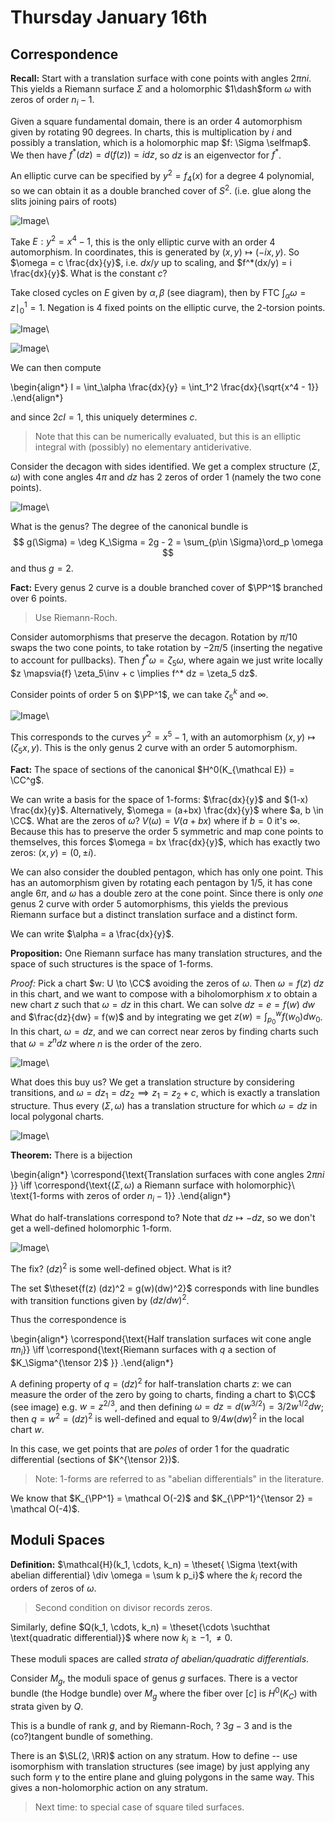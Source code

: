 # Thursday January 16th

## Correspondence

**Recall:**
Start with a translation surface with cone points with angles $2\pi n i$.
This yields a Riemann surface $\Sigma$ and a holomorphic $1\dash$form $\omega$ with zeros of order $n_i -1$.

Given a square fundamental domain, there is an order 4 automorphism given by rotating 90 degrees.
In charts, this is multiplication by $i$ and possibly a translation, which is a holomorphic map $f: \Sigma \selfmap$.
We then have $f^*(dz) = d(f(z)) = idz$, so $dz$ is an eigenvector for $f^*$.

An elliptic curve can be specified by $y^2 = f_4(x)$ for a degree 4 polynomial, so we can obtain it as a double branched cover of $S^2$.
(i.e. glue along the slits joining pairs of roots)

![Image](figures/2020-01-22-21:56.png)\

Take $E : y^2 = x^4 - 1$, this is the only elliptic curve with an order 4 automorphism.
In coordinates, this is generated by $(x, y) \mapsto (-ix ,y)$.
So $\omega = c \frac{dx}{y}$, i.e. $dx/y$ up to scaling, and $f^*(dx/y) = i \frac{dx}{y}$.
What is the constant $c$?

Take closed cycles on $E$ given by $\alpha, \beta$ (see diagram), then by FTC $\int_\alpha \omega = z \mid_0^1 = 1$.
Negation is 4 fixed points on the elliptic curve, the 2-torsion points.

![Image](figures/2020-01-22-21:55.png)\

![Image](figures/2020-01-22-21:57.png)\

We can then compute

\begin{align*}
I = \int_\alpha  \frac{dx}{y} = \int_1^2 \frac{dx}{\sqrt{x^4 - 1}} 
.\end{align*}

and since $2c I = 1$, this uniquely determines $c$.

> Note that this can be numerically evaluated, but this is an elliptic integral with (possibly) no elementary antiderivative.

Consider the decagon with sides identified.
We get a complex structure $(\Sigma, \omega)$ with cone angles $4\pi$ and $dz$ has 2 zeros of order 1 (namely the two cone points).

![Image](figures/2020-01-22-21:58.png)\

What is the genus?
The degree of the canonical bundle is 
$$
g(\Sigma) = \deg K_\Sigma = 2g - 2 = \sum_{p\in \Sigma}\ord_p \omega
$$ 
and thus $g = 2$.

**Fact:**
Every genus 2 curve is a double branched cover of $\PP^1$ branched over 6 points.

> Use Riemann-Roch.

Consider automorphisms that preserve the decagon.
Rotation by $\pi/10$ swaps the two cone points, to take rotation by $-2\pi/5$ (inserting the negative to account for pullbacks).
Then $f^* \omega = \zeta_5 \omega$, where again we just write locally $z \mapsvia{f} \zeta_5\inv + c \implies f^* dz = \zeta_5 dz$.

Consider points of order $5$ on $\PP^1$, we can take $\zeta_5^k$ and $\infty$.

![Image](figures/2020-01-22-21:58.png)\

This corresponds to the curves $y^2 = x^5 - 1$, with an automorphism $(x, y) \mapsto (\zeta_5 x, y)$.
This is the only genus 2 curve with an order 5 automorphism.

**Fact:**
The space of sections of the canonical $H^0(K_{\mathcal E}) = \CC^g$.

We can write a basis for the space of 1-forms: $\frac{dx}{y}$ and $(1-x) \frac{dx}{y}$.
Alternatively, $\omega = (a+bx) \frac{dx}{y}$ where $a, b \in \CC$.
What are the zeros of $\omega$?
$V(\omega) = V(a + bx)$ where if $b=0$ it's $\infty$.
Because this has to preserve the order 5 symmetric and map cone points to themselves, this forces $\omega = bx \frac{dx}{y}$, which has exactly two zeros: $(x, y) = (0, \pm i)$.

We can also consider the doubled pentagon, which has only one point.
This has an automorphism given by rotating each pentagon by $1/5$, it has cone angle $6\pi$, and $\omega$ has a double zero at the cone point.
Since there is only *one* genus 2 curve with order 5 automorphisms, this yields the previous Riemann surface but a distinct translation surface and a distinct form.

We can write $\alpha = a \frac{dx}{y}$.

**Proposition:**
One Riemann surface has many translation structures, and the space of such structures is the space of 1-forms.

*Proof:*
Pick a chart $w: U \to \CC$ avoiding the zeros of $\omega$.
Then $\omega = f(z) ~dz$ in this chart, and we want to compose with a biholomorphism $x$ to obtain a new chart $z$ such that $\omega = dz$ in this chart.
We can solve $dz = e = f(w) ~dw$ and $\frac{dz}{dw} = f(w)$ and by integrating we get $z(w) = \int_{p_0}^w f(w_0) dw_0$.
In this chart, $\omega = dz$, and we can correct near zeros by finding charts such that $\omega = z^n dz$ where $n$ is the order of the zero.

![Image](figures/2020-01-22-21:59.png)\

What does this buy us?
We get a translation structure by considering transitions, and $\omega = dz_1 = dz_2 \implies z_1 = z_2 + c$, which is exactly a translation structure.
Thus every $(\Sigma, \omega)$ has a translation structure for which $\omega = dz$ in local polygonal charts.

![Image](figures/2020-01-22-22:00.png)\

**Theorem:**
There is a bijection 

\begin{align*}
\correspond{\text{Translation surfaces with cone angles $2\pi n i$ }} \iff
\correspond{\text{$(\Sigma, \omega)$ a Riemann surface with holomorphic}\\ \text{1-forms with zeros of order $n_i - 1$}}
.\end{align*}

What do half-translations correspond to?
Note that $dz \mapsto -dz$, so we don't get a well-defined holomorphic 1-form.

![Image](figures/2020-01-22-22:01.png)\

The fix? 
$(dz)^2$ is some well-defined object. 
What is it?

The set $\theset{f(z) (dz)^2 = g(w)(dw)^2}$ corresponds with line bundles with transition functions given by $(dz/dw)^2$.

Thus the correspondence is 

\begin{align*}
\correspond{\text{Half translation surfaces wit cone angle $\pi n_i$}}
\iff
\correspond{\text{Riemann surfaces with $q$ a section of $K_\Sigma^{\tensor 2}$ }}
.\end{align*}

A defining property of $q = (dz)^2$ for half-translation charts $z$: we can measure the order of the zero by going to charts, finding a chart to $\CC$ (see image) e.g. $w = z^{2/3}$, and then defining $\omega = dz = d(w^{3/2}) = 3/2 w^{1/2} dw$; then $q = w^2 = (dz)^2$ is well-defined and equal to $9/4 w (dw)^2$ in the local chart $w$. 

In this case, we get points that are *poles* of order 1 for the quadratic differential (sections of $K^{\tensor 2})$.

> Note: 1-forms are referred to as "abelian differentials" in the literature.

We know that $K_{\PP^1} = \mathcal O(-2)$ and $K_{\PP^1}^{\tensor 2} = \mathcal O(-4)$.

## Moduli Spaces

**Definition:**
$\mathcal{H}(k_1, \cdots, k_n) = \theset{ \Sigma \text{with abelian differential}  \div \omega = \sum k p_i}$ where the $k_i$ record the orders of zeros of $\omega$.

> Second condition on divisor records zeros.

Similarly, define $Q(k_1, \cdots, k_n) = \theset{\cdots \suchthat \text{quadratic differential}}$ where now $k_i \geq -1, \neq 0$.

These moduli spaces are called *strata of abelian/quadratic differentials*.

Consider $M_g$, the moduli space of genus $g$ surfaces.
There is a vector bundle (the Hodge bundle) over $M_g$ where the fiber over $[c]$ is $H^0(K_C)$ with strata given by $Q$.

This is a bundle of rank $g$, and by Riemann-Roch, ? $3g-3$ and is the (co?)tangent bundle of something.

There is an $\SL(2, \RR)$ action on any stratum.
How to define -- use isomorphism with translation structures (see image) by just applying any such form $\gamma$ to the entire plane and gluing polygons in the same way.
This gives a non-holomorphic action on any stratum.

> Next time: to special case of square tiled surfaces.
